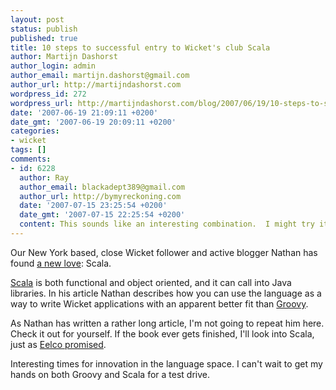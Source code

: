 ```yaml
---
layout: post
status: publish
published: true
title: 10 steps to successful entry to Wicket's club Scala
author: Martijn Dashorst
author_login: admin
author_email: martijn.dashorst@gmail.com
author_url: http://martijndashorst.com
wordpress_id: 272
wordpress_url: http://martijndashorst.com/blog/2007/06/19/10-steps-to-successful-entry-to-wickets-club-scala/
date: '2007-06-19 21:09:11 +0200'
date_gmt: '2007-06-19 20:09:11 +0200'
categories:
- wicket
tags: []
comments:
- id: 6228
  author: Ray
  author_email: blackadept389@gmail.com
  author_url: http://bymyreckoning.com
  date: '2007-07-15 23:25:54 +0200'
  date_gmt: '2007-07-15 22:25:54 +0200'
  content: This sounds like an interesting combination.  I might try it.
---
```

<p>Our New York based, close Wicket follower and active blogger Nathan has found <a href="http://technically.us/code/x/the-escape-hatch">a new love</a>: Scala.</p>
<p><a href="http://www.scala-lang.org/">Scala</a> is both functional and object oriented, and it can call into Java libraries. In his article Nathan describes how you can use the  language as a way to write Wicket applications with an apparent better fit than <a href="http://groovy.codehaus.org/">Groovy</a>.</p>
<p>As Nathan has written a rather long article, I'm not going to repeat him here. Check it out for yourself. If the book ever gets finished, I'll look into Scala, just as <a href="http://chillenious.wordpress.com/2007/06/19/writing-a-wicket-and-hibernate-application-in-scala/">Eelco promised</a>.</p>
<p>Interesting times for innovation in the language space. I can't wait to get my hands on both Groovy and Scala for a test drive.</p>
